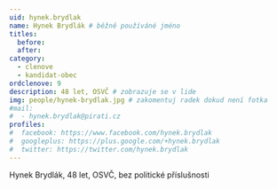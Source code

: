 ```yaml
---
uid: hynek.brydlak
name: Hynek Brydlák # běžně používáné jméno
titles:
  before: 
  after: 
category:
  - clenove
  - kandidat-obec
ordclenove: 9
description: 48 let, OSVČ # zobrazuje se v lide
img: people/hynek-brydlak.jpg # zakomentuj radek dokud není fotka
#mail:
#  - hynek.brydlak@pirati.cz
profiles:
#  facebook: https://www.facebook.com/hynek.brydlak
#  googleplus: https://plus.google.com/+hynek.brydlak
#  twitter: https://twitter.com/hynek.brydlak
---
```


Hynek Brydlák, 48 let, OSVČ, bez politické příslušnosti
